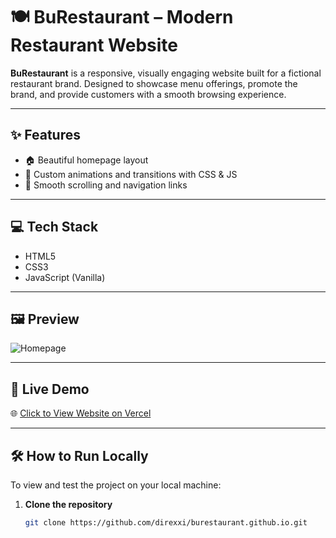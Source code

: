 # 🍽️ BuRestaurant – Modern Restaurant Website

**BuRestaurant** is a responsive, visually engaging website built for a fictional restaurant brand. Designed to showcase menu offerings, promote the brand, and provide customers with a smooth browsing experience.

---

## ✨ Features

- 🏠 Beautiful homepage layout
- 🎨 Custom animations and transitions with CSS & JS
- 🔗 Smooth scrolling and navigation links

---

## 💻 Tech Stack

- HTML5
- CSS3
- JavaScript (Vanilla)

---

## 🖼 Preview

![Homepage](./homepage.png)


---

## 🚀 Live Demo

🌐 [Click to View Website on Vercel](https://buurestaurant-github-io-qwbm.vercel.app)


---

## 🛠 How to Run Locally

To view and test the project on your local machine:

1. **Clone the repository**
   ```bash
   git clone https://github.com/direxxi/burestaurant.github.io.git
